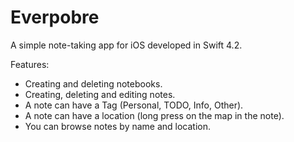 # Everpobre

A simple note-taking app for iOS developed in Swift 4.2.

Features:

* Creating and deleting notebooks.
* Creating, deleting and editing notes.
* A note can have a Tag (Personal, TODO, Info, Other).
* A note can have a location (long press on the map in the note).
* You can browse notes by name and location.
